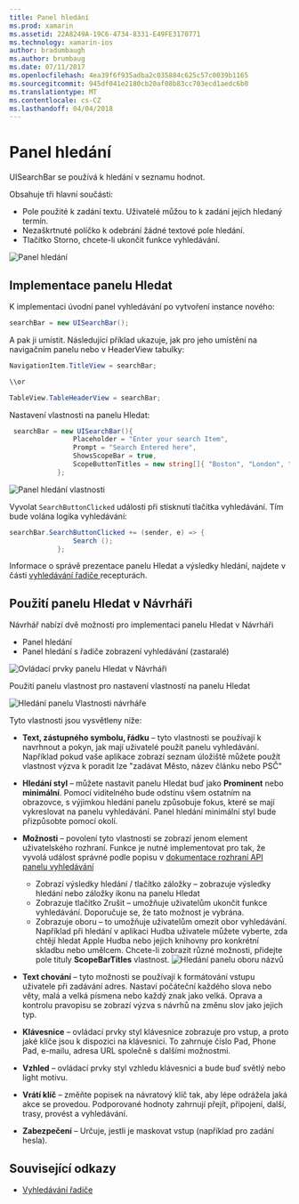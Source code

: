 ```yaml
---
title: Panel hledání
ms.prod: xamarin
ms.assetid: 22A8249A-19C6-4734-8331-E49FE3170771
ms.technology: xamarin-ios
author: bradumbaugh
ms.author: brumbaug
ms.date: 07/11/2017
ms.openlocfilehash: 4ea39f6f935adba2c035884c625c57c0039b1165
ms.sourcegitcommit: 945df041e2180cb20af08b83cc703ecd1aedc6b0
ms.translationtype: MT
ms.contentlocale: cs-CZ
ms.lasthandoff: 04/04/2018
---
```

# <a name="search-bar"></a>Panel hledání

UISearchBar se používá k hledání v seznamu hodnot. 

Obsahuje tři hlavní součásti: 

- Pole použité k zadání textu. Uživatelé můžou to k zadání jejich hledaný termín.
- Nezaškrtnuté políčko k odebrání žádné textové pole hledání.
- Tlačítko Storno, chcete-li ukončit funkce vyhledávání.

![Panel hledání](searchbar-images/image1.png)

## <a name="implementing-the-search-bar"></a>Implementace panelu Hledat

K implementaci úvodní panel vyhledávání po vytvoření instance nového:

```csharp
searchBar = new UISearchBar();
```

A pak ji umístit. Následující příklad ukazuje, jak pro jeho umístění na navigačním panelu nebo v HeaderView tabulky:

```csharp
NavigationItem.TitleView = searchBar;

\\or

TableView.TableHeaderView = searchBar;
```

Nastavení vlastnosti na panelu Hledat:

```csharp
 searchBar = new UISearchBar(){
                Placeholder = "Enter your search Item",
                Prompt = "Search Entered here",
                ShowsScopeBar = true,
                ScopeButtonTitles = new string[]{ "Boston", "London", "SF" },
            };
```

![Panel hledání vlastnosti](searchbar-images/image6.png)

Vyvolat `SearchButtonClicked` události při stisknutí tlačítka vyhledávání. Tím bude volána logika vyhledávání:

```csharp
searchBar.SearchButtonClicked += (sender, e) => {
                Search ();
            };
```

Informace o správě prezentace panelu Hledat a výsledky hledání, najdete v části [vyhledávání řadiče ](https://developer.xamarin.com/recipes/ios/content_controls/search-controller/) recepturách.

## <a name="using-the-search-bar-in-the-designer"></a>Použití panelu Hledat v Návrháři

Návrhář nabízí dvě možnosti pro implementaci panelu Hledat v Návrháři

- Panel hledání
- Panel hledání s řadiče zobrazení vyhledávání (zastaralé)

![Ovládací prvky panelu Hledat v Návrháři](searchbar-images/image2.png)

Použití panelu vlastnost pro nastavení vlastností na panelu Hledat

![Hledání panelu Vlastnosti návrháře](searchbar-images/image3.png)

Tyto vlastnosti jsou vysvětleny níže:

- **Text, zástupného symbolu, řádku** – tyto vlastnosti se používají k navrhnout a pokyn, jak mají uživatelé použít panelu vyhledávání. Například pokud vaše aplikace zobrazí seznam úložiště můžete použít vlastnost výzva k poradit lze "zadávat Město, název článku nebo PSČ"
- **Hledání styl** – můžete nastavit panelu Hledat buď jako **Prominent** nebo **minimální**. Pomocí viditelného bude odstínu všem ostatním na obrazovce, s výjimkou hledání panelu způsobuje fokus, které se mají vykreslovat na panelu vyhledávání. Panel hledání minimální styl bude přizpůsobte pomocí okolí.
- **Možnosti** – povolení tyto vlastnosti se zobrazí jenom element uživatelského rozhraní. Funkce je nutné implementovat pro tak, že vyvolá událost správné podle popisu v [dokumentace rozhraní API panelu vyhledávání](https://developer.xamarin.com/api/type/UIKit.UISearchBar/)
    - Zobrazí výsledky hledání / tlačítko záložky – zobrazuje výsledky hledání nebo záložky ikonu na panelu Hledat
    - Zobrazuje tlačítko Zrušit – umožňuje uživatelům ukončit funkce vyhledávání. Doporučuje se, že tato možnost je vybrána.
    - Zobrazuje oboru – to umožňuje uživatelům omezit obor vyhledávání. Například při hledání v aplikaci Hudba uživatele můžete vyberte, zda chtějí hledat Apple Hudba nebo jejich knihovny pro konkrétní skladbu nebo umělcem. Chcete-li zobrazit různé možnosti, přidejte pole tituly **ScopeBarTitles** vlastnost.
    ![Hledání panelu oboru názvů](searchbar-images/image4.png)

- **Text chování** – tyto možnosti se používají k formátování vstupu uživatele při zadávání adres. Nastaví počáteční každého slova nebo věty, malá a velká písmena nebo každý znak jako velká. Oprava a kontrolu pravopisu se zobrazí výzva s návrhů na změnu slov jako jejich typ.
- **Klávesnice** – ovládací prvky styl klávesnice zobrazuje pro vstup, a proto jaké klíče jsou k dispozici na klávesnici. To zahrnuje číslo Pad, Phone Pad, e-mailu, adresa URL společně s dalšími možnostmi.
- **Vzhled** – ovládací prvky styl vzhledu klávesnici a bude buď světlý nebo light motivu.
- **Vrátí klíč** – změňte popisek na návratový klíč tak, aby lépe odrážela jaká akce se provedou. Podporované hodnoty zahrnují přejít, připojení, další, trasy, provést a vyhledávání.
- **Zabezpečení** – Určuje, jestli je maskovat vstup (například pro zadání hesla).

## <a name="related-links"></a>Související odkazy

- [Vyhledávání řadiče](https://developer.xamarin.com/recipes/ios/content_controls/search-controller/)
